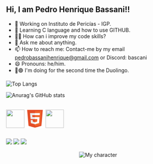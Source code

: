 ## Hi, I am Pedro Henrique Bassani!!

- 💼 Working on Instituto de Pericías - IGP.
- 🤔 Learning C language and how to use GITHUB.
- 💁‍♂️ How can i improve my code skills?
- 💬 Ask me about anything.
- 📫 How to reach me: Contact-me by my email pedrobassanihenrique@gmail.com or Discord: bascani
- 😄 Pronouns: he/him.
- 🦉🟢 I'm doing for the second time the Duolingo.

![Top Langs](https://github-readme-stats.vercel.app/api/top-langs/?username=pedro-bassani&layout=compact&show_icons=true&theme=yeblu)

![Anurag's GitHub stats](https://github-readme-stats.vercel.app/api?username=pedro-bassani&show_icons=true&theme=yeblu)

<div style="display: inline_block"><br>
  <img align="center" height="50" width="50" src="https://cdn.jsdelivr.net/gh/devicons/devicon@latest/icons/c/c-original.svg"/> 
  <img align="center" height="50" width="50" src="https://raw.githubusercontent.com/devicons/devicon/master/icons/html5/html5-original.svg">
  <img align="center" height="50" width="50" src="https://cdn.jsdelivr.net/gh/devicons/devicon@latest/icons/java/java-original.svg" />
          
</div>

## 

<div> 
  <a href="https://www.instagram.com/pedrobassani_/" target="_blank"><img src="https://img.shields.io/badge/-Instagram-%23E4405F?style=for-the-badge&logo=instagram&logoColor=white" target="_blank"></a>
  <a href = "mailto:pedrobassanihenrique@gmail,com"><img src="https://img.shields.io/badge/-Gmail-%23333?style=for-the-badge&logo=gmail&logoColor=white" target="_blank"></a>
  <a href="https://www.linkedin.com/in/pedro-henrique-bassani-5b437627b/" target="_blank"><img src="https://img.shields.io/badge/-LinkedIn-%230077B5?style=for-the-badge&logo=linkedin&logoColor=white" target="_blank"></a>
  
</div>
<br>
<div align="center">
  <img src="https://cdn.discordapp.com/attachments/768551695902310420/1265712049162293288/GIf.gif?ex=66a281b4&is=66a13034&hm=b034f41358083db0da086c67360345db0cdef237be1258ae7b2386c0e0f7a601&" alt="My character" width="200" height="200">

</div>
